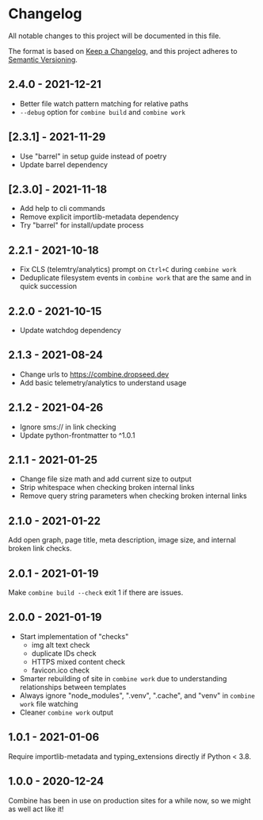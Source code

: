 # Changelog

All notable changes to this project will be documented in this file.

The format is based on [Keep a Changelog](https://keepachangelog.com/en/1.0.0/),
and this project adheres to [Semantic Versioning](https://semver.org/spec/v2.0.0.html).


## 2.4.0 - 2021-12-21

- Better file watch pattern matching for relative paths
- `--debug` option for `combine build` and `combine work`

## [2.3.1] - 2021-11-29

- Use "barrel" in setup guide instead of poetry
- Update barrel dependency

## [2.3.0] - 2021-11-18

- Add help to cli commands
- Remove explicit importlib-metadata dependency
- Try "barrel" for install/update process

## 2.2.1 - 2021-10-18

- Fix CLS (telemtry/analytics) prompt on `Ctrl+C` during `combine work`
- Deduplicate filesystem events in `combine work` that are the same and in quick succession

## 2.2.0 - 2021-10-15

- Update watchdog dependency

## 2.1.3 - 2021-08-24

- Change urls to https://combine.dropseed.dev
- Add basic telemetry/analytics to understand usage

## 2.1.2 - 2021-04-26

- Ignore sms:// in link checking
- Update python-frontmatter to ^1.0.1

## 2.1.1 - 2021-01-25

- Change file size math and add current size to output
- Strip whitespace when checking broken internal links
- Remove query string parameters when checking broken internal links

## 2.1.0 - 2021-01-22

Add open graph, page title, meta description, image size, and internal broken link checks.

## 2.0.1 - 2021-01-19

Make `combine build --check` exit 1 if there are issues.

## 2.0.0 - 2021-01-19

- Start implementation of "checks"
  - img alt text check
  - duplicate IDs check
  - HTTPS mixed content check
  - favicon.ico check
- Smarter rebuilding of site in `combine work` due to understanding relationships between templates
- Always ignore "node_modules", ".venv", ".cache", and "venv" in `combine work` file watching
- Cleaner `combine work` output

## 1.0.1 - 2021-01-06

Require importlib-metadata and typing_extensions directly if Python < 3.8.

## 1.0.0 - 2020-12-24

Combine has been in use on production sites for a while now, so we might as well act like it!
